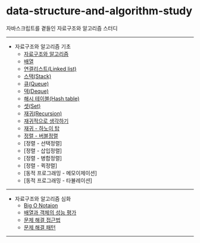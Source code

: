 # data-structure-and-algorithm-study

자바스크립트를 곁들인 자료구조와 알고리즘 스터디

---

- 자료구조와 알고리즘 기초
  - [자료구조와 알고리즘](./basic/01-자료구조와-알고리즘/README.md)
  - [배열](./basic/02-배열/README.md)
  - [연결리스트(Linked list)](./basic/03-연결리스트/README.md)
  - [스택(Stack)](./basic/04-스택/README.md)
  - [큐(Queue)](./basic/05-큐/README.md)
  - [덱(Deque)](./basic/06-덱/README.md)
  - [해시 테이블(Hash table)](./basic/07-해시-테이블/README.md)
  - [셋(Set)](./basic/08-셋/README.md)
  - [재귀(Recursion)](./basic/09-재귀/README.md)
  - [재귀적으로 생각하기](./basic/10-재귀적으로-생각하기/README.md)
  - [재귀 - 하노이 탑](./basic/11-재귀-하노이탑/README.md)
  - [정렬 - 버블정렬](./basic/12-정렬-버블정렬/README.md)
  - [정렬 - 선택정렬]
  - [정렬 - 삽입정렬]
  - [정렬 - 병합정렬]
  - [정렬 - 퀵정렬]
  - [동적 프로그래밍 - 메모이제이션]
  - [동적 프로그래밍 - 타뷸레이션]

---

- 자료구조와 알고리즘 심화
  - [Big O Notaion](./01-Big-O-Notation/README.md)
  - [배열과 객체의 성능 평가](./02-배열과-객체의-성능-평가/README.md)
  - [문제 해결 접근법](./03-문제해결-접근법/README.md)
  - [문제 해결 패턴](./04-문제해결-패턴/README.md)

---
